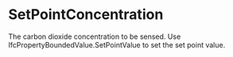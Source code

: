 SetPointConcentration
=====================

The carbon dioxide concentration to be sensed. Use IfcPropertyBoundedValue.SetPointValue to set the set point value.
